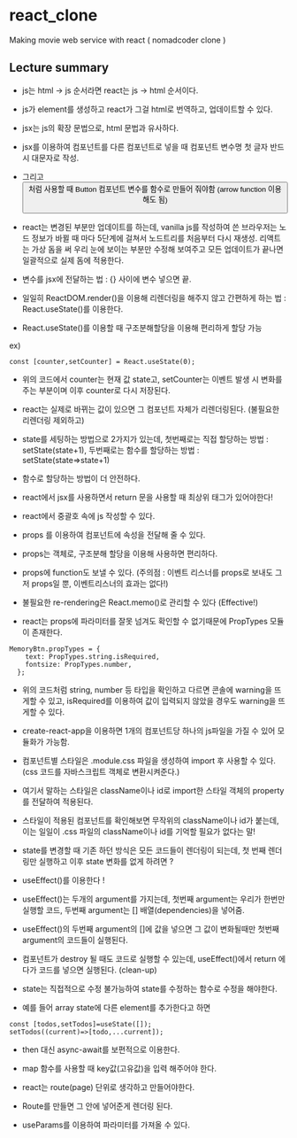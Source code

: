 # react_clone
Making movie web service with react ( nomadcoder clone )

<h2>Lecture summary</h2>

- js는 html -> js 순서라면 react는 js -> html 순서이다.

- js가 element를 생성하고 react가 그걸 html로 번역하고, 업데이트할 수 있다.

- jsx는 js의 확장 문법으로, html 문법과 유사하다.

- jsx를 이용하여 컴포넌트를 다른 컴포넌트로 넣을 때 컴포넌트 변수명 첫 글자 반드시 대문자로 작성.

- 그리고 <Button /> 처럼 사용할 때 Button 컴포넌트 변수를 함수로 만들어 줘야함 (arrow function 이용해도 됨)

- react는 변경된 부분만 업데이트를 하는데, vanilla js를 작성하여 쓴 브라우저는 노드 정보가 바뀔 때 마다 5단계에 걸쳐서 노드트리를 처음부터 다시 재생성. 리액트는 가상 돔을 써 우리 눈에 보이는 부분만 수정해 보여주고 모든 업데이트가 끝나면 일괄적으로 실제 돔에 적용한다.

- 변수를 jsx에 전달하는 법 : {} 사이에 변수 넣으면 끝.

- 일일히 ReactDOM.render()을 이용해 리렌더링을 해주지 않고 간편하게 하는 법 : React.useState()를 이용한다.

- React.useState()를 이용할 때 구조분해할당을 이용해 편리하게 할당 가능

ex)

```
const [counter,setCounter] = React.useState(0);
```

- 위의 코드에서 counter는 현재 값 state고, setCounter는 이벤트 발생 시 변화를 주는 부분이며 이후 counter로 다시 저장된다.

- react는 실제로 바뀌는 값이 있으면 그 컴포넌트 자체가 리렌더링된다. (불필요한 리렌더링 제외하고)

- state를 세팅하는 방법으로 2가지가 있는데, 첫번째로는 직접 할당하는 방법 : setState(state+1), 두번째로는 함수를 할당하는 방법 : setState(state=>state+1)

- 함수로 할당하는 방법이 더 안전하다.

- react에서 jsx를 사용하면서 return 문을 사용할 때 최상위 태그가 있어야한다!

- react에서 중괄호 속에 js 작성할 수 있다.

- props 를 이용하여 컴포넌트에 속성을 전달해 줄 수 있다.

- props는 객체로, 구조분해 할당을 이용해 사용하면 편리하다.

- props에 function도 보낼 수 있다. (주의점 : 이벤트 리스너를 props로 보내도 그저 props일 뿐, 이벤트리스너의 효과는 없다!)

- 불필요한 re-rendering은 React.memo()로 관리할 수 있다 (Effective!)

- react는 props에 파라미터를 잘못 넘겨도 확인할 수 없기때문에  PropTypes 모듈이 존재한다.

```
MemoryBtn.propTypes = {
    text: PropTypes.string.isRequired,
    fontsize: PropTypes.number,
  };
```

- 위의 코드처럼 string, number 등 타입을 확인하고 다르면 콘솔에 warning을 뜨게할 수 있고, isRequired를 이용하여 값이 입력되지 않았을 경우도 warning을 뜨게할 수 있다.

- create-react-app을 이용하면 1개의 컴포넌트당 하나의 js파일을 가질 수 있어 모듈화가 가능함.

- 컴포넌트별 스타일은 .module.css 파일을 생성하여 import 후 사용할 수 있다. (css 코드를 자바스크립트 객체로 변환시켜준다.)

- 여기서 말하는 스타일은 className이나 id로 import한 스타일 객체의 property를 전달하여 적용된다.

- 스타일이 적용된 컴포넌트를 확인해보면 무작위의 className이나 id가 붙는데, 이는 일일이 .css 파일의 className이나 id를 기억할 필요가 없다는 말!

- state를 변경할 때 기존 하던 방식은 모든 코드들이 렌더링이 되는데, 첫 번째 렌더링만 실행하고 이후 state 변화를 없게 하려면 ?

- useEffect()를 이용한다 !

- useEffect()는 두개의 argument를 가지는데, 첫번째 argument는 우리가 한번만 실행할 코드, 두번째 argument는 [] 배열(dependencies)을 넣어줌.

- useEffect()의 두번째 argument의 []에 값을 넣으면 그 값이 변화될때만 첫번째 argument의 코드들이 실행된다.

- 컴포넌트가 destroy 될 때도 코드로 실행할 수 있는데, useEffect()에서 return 에다가 코드를 넣으면 실행된다. (clean-up)

- state는 직접적으로 수정 불가능하여 state를 수정하는 함수로 수정을 해야한다.

- 예를 들어 array state에 다른 element를 추가한다고 하면

```
const [todos,setTodos]=useState([]);
setTodos((current)=>[todo,...current]);
```

- then 대신 async-await를 보편적으로 이용한다.

- map 함수를 사용할 때 key값(고유값)을 입력 해주어야 한다.

- react는 route(page) 단위로 생각하고 만들어야한다.

- Route를 만들면 그 안에 넣어준게 렌더링 된다.

- useParams를 이용하여 파라미터를 가져올 수 있다. 